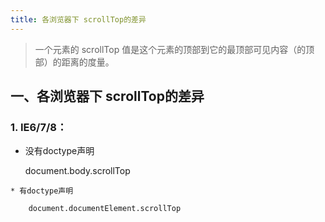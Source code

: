 ```yaml
---
title: 各浏览器下 scrollTop的差异 
---
```

>一个元素的 scrollTop 值是这个元素的顶部到它的最顶部可见内容（的顶部）的距离的度量。

## 一、各浏览器下 scrollTop的差异 

### 1. **IE6/7/8**： 
   
   * 没有doctype声明
   
        document.body.scrollTop 
		
	* 有doctype声明
	
	    document.documentElement.scrollTop